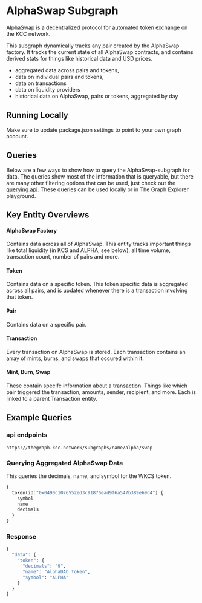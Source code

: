 # AlphaSwap Subgraph

[AlphaSwap](https://swap.alphadao.money/) is a decentralized protocol for automated token exchange on the KCC network.

This subgraph dynamically tracks any pair created by the AlphaSwap factory. It tracks the current state of all AlphaSwap contracts, and contains derived stats for things like historical data and USD prices.

- aggregated data across pairs and tokens,
- data on individual pairs and tokens,
- data on transactions
- data on liquidity providers
- historical data on AlphaSwap, pairs or tokens, aggregated by day

## Running Locally

Make sure to update package.json settings to point to your own graph account.

## Queries

Below are a few ways to show how to query the AlphaSwap-subgraph for data. The queries show most of the information that is queryable, but there are many other filtering options that can be used, just check out the [querying api](https://thegraph.com/docs/graphql-api). These queries can be used locally or in The Graph Explorer playground.

## Key Entity Overviews

#### AlphaSwap Factory

Contains data across all of AlphaSwap. This entity tracks important things like total liquidity (in KCS and ALPHA, see below), all time volume, transaction count, number of pairs and more.

#### Token

Contains data on a specific token. This token specific data is aggregated across all pairs, and is updated whenever there is a transaction involving that token.

#### Pair

Contains data on a specific pair.

#### Transaction

Every transaction on AlphaSwap is stored. Each transaction contains an array of mints, burns, and swaps that occured within it.

#### Mint, Burn, Swap

These contain specifc information about a transaction. Things like which pair triggered the transaction, amounts, sender, recipient, and more. Each is linked to a parent Transaction entity.

## Example Queries

### api endpoints

`https://thegraph.kcc.network/subgraphs/name/alpha/swap`

### Querying Aggregated AlphaSwap Data

This queries the decimals, name, and symbol for the WKCS token.

```graphql
{
  token(id:"0x0490c1076552ed3c91876ead9f6a547b389e69d4") {
    symbol
    name
    decimals
  }
}
```

### Response 

```graphql
{
  "data": {
    "token": {
      "decimals": "9",
      "name": "AlphaDAO Token",
      "symbol": "ALPHA"
    }
  }
}

```
